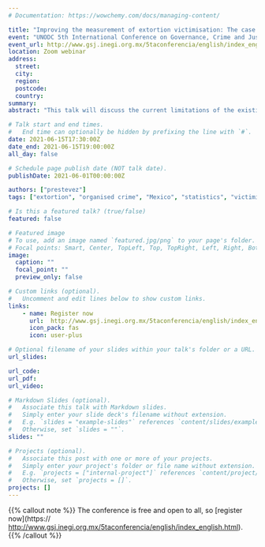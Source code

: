 ```yaml
---
# Documentation: https://wowchemy.com/docs/managing-content/

title: "Improving the measurement of extortion victimisation: The case of Mexico"
event: "UNODC 5th International Conference on Governance, Crime and Justice Statistics"
event_url: http://www.gsj.inegi.org.mx/5taconferencia/english/index_english.html
location: Zoom webinar
address:
  street:
  city:
  region:
  postcode:
  country:
summary:
abstract: "This talk will discuss the current limitations of the existing instruments to measure extortion against businesses in Mexico, and propose ways in which they could be improved."

# Talk start and end times.
#   End time can optionally be hidden by prefixing the line with `#`.
date: 2021-06-15T17:30:00Z
date_end: 2021-06-15T19:00:00Z
all_day: false

# Schedule page publish date (NOT talk date).
publishDate: 2021-06-01T00:00:00Z

authors: ["prestevez"]
tags: ["extortion", "organised crime", "Mexico", "statistics", "victimisation surveys"]

# Is this a featured talk? (true/false)
featured: false

# Featured image
# To use, add an image named `featured.jpg/png` to your page's folder.
# Focal points: Smart, Center, TopLeft, Top, TopRight, Left, Right, BottomLeft, Bottom, BottomRight.
image:
  caption: ""
  focal_point: ""
  preview_only: false

# Custom links (optional).
#   Uncomment and edit lines below to show custom links.
links:
    - name: Register now
      url:  http://www.gsj.inegi.org.mx/5taconferencia/english/index_english.html
      icon_pack: fas
      icon: user-plus

# Optional filename of your slides within your talk's folder or a URL.
url_slides:

url_code:
url_pdf:
url_video:

# Markdown Slides (optional).
#   Associate this talk with Markdown slides.
#   Simply enter your slide deck's filename without extension.
#   E.g. `slides = "example-slides"` references `content/slides/example-slides.md`.
#   Otherwise, set `slides = ""`.
slides: ""

# Projects (optional).
#   Associate this post with one or more of your projects.
#   Simply enter your project's folder or file name without extension.
#   E.g. `projects = ["internal-project"]` references `content/project/deep-learning/index.md`.
#   Otherwise, set `projects = []`.
projects: []
---
```


{{% callout note %}}
The conference is free and open to all, so [register now](https:// http://www.gsj.inegi.org.mx/5taconferencia/english/index_english.html).
{{% /callout %}}
